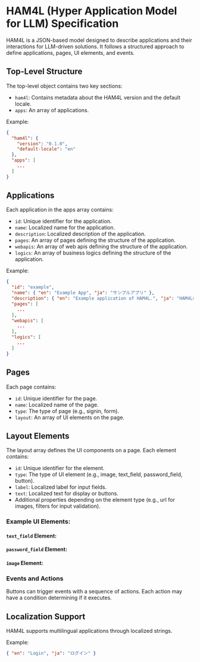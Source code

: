 # HAM4L (Hyper Application Model for LLM) Specification

HAM4L is a JSON-based model designed to describe applications and their interactions for LLM-driven solutions. 
It follows a structured approach to define applications, pages, UI elements, and events.

## Top-Level Structure

The top-level object contains two key sections:

- `ham4l`: Contains metadata about the HAM4L version and the default locale.
- `apps`: An array of applications.

Example:
```json
{
  "ham4l": {
    "version": "0.1.0",
    "default-locale": "en"
  },
  "apps": [
    ...
  ]
}
```

## Applications

Each application in the apps array contains:

- `id`: Unique identifier for the application.
- `name`: Localized name for the application.
- `description`: Localized description of the application.
- `pages`: An array of pages defining the structure of the application.
- `webapis`: An array of web apis defining the structure of the application.
- `logics`: An array of business logics defining the structure of the application.

Example:
```json
{
  "id": "example",
  "name": { "en": "Example App", "ja": "サンプルアプリ" },
  "description": { "en": "Example application of HAM4L.", "ja": "HAM4Lのサンプルアプリです。" },
  "pages": [
    ...
  ],
  "webapis": [
    ...
  ],
  "logics": [
    ...
  ]
}
```

## Pages

Each page contains:

- `id`: Unique identifier for the page.
- `name`: Localized name of the page.
- `type`: The type of page (e.g., signin, form).
- `layout`: An array of UI elements on the page.

## Layout Elements

The layout array defines the UI components on a page. Each element contains:

- `id`: Unique identifier for the element.
- `type`: The type of UI element (e.g., image, text_field, password_field, button).
- `label`: Localized label for input fields.
- `text`: Localized text for display or buttons.
- Additional properties depending on the element type (e.g., url for images, filters for input validation).

### Example UI Elements:

#### `text_field` Element:

#### `password_field` Element:

#### `image` Element:

### Events and Actions

Buttons can trigger events with a sequence of actions. Each action may have a condition determining if it executes.

## Localization Support

HAM4L supports multilingual applications through localized strings.

Example:
```json
{ "en": "Login", "ja": "ログイン" }
```
